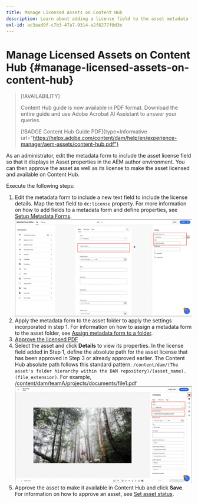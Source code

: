 ```yaml
---
title: Manage Licensed Assets on Content Hub
description: Learn about adding a license field to the asset metadata form, applying the License metadata property to asset folders, and approving assets with licenses for use.
exl-id: ac3aad9f-c7b3-47a7-9314-a2f8277f0d3e
---
```

# Manage Licensed Assets on Content Hub {#manage-licensed-assets-on-content-hub}

>[!AVAILABILITY]
>
>Content Hub guide is now available in PDF format. Download the entire guide and use Adobe Acrobat AI Assistant to answer your queries. 
>
>[!BADGE Content Hub Guide PDF]{type=Informative url="https://helpx.adobe.com/content/dam/help/en/experience-manager/aem-assets/content-hub.pdf"}

As an administrator, edit the metadata form to include the asset license field so that it displays in Asset properties in the AEM author environment. You can then approve the asset as well as its license to make the asset licensed and available on Content Hub.

Execute the following steps:

1. Edit the metadata form to include a new text field to include the license details. Map the text field to `dc:license` property. For more information on how to add fields to a metadata form and define properties, see [Setup Metadata Forms](/help/assets/metadata-assets-view.md#metadata-forms).
![zip extraction](/help/assets/assets/metadata-form-edit.png)
1. Apply the metadata form to the asset folder to apply the settings incorporated in step 1. For information on how to assign a metadata form to the asset folder, see [Assign metadata form to a folder](/help/assets/metadata-assets-view.md#metadata-forms).
1. [Approve the licensed PDF](/help/assets/manage-organize-assets-view.md#set-asset-status)
1. Select the asset and click **Details** to view its properties. In the license field added in Step 1, define the absolute path for the asset license that has been approved in Step 3 or already approved earlier. The Content Hub absolute path follows this standard pattern: `/content/dam/(The asset's folder hierarchy within the DAM repository)/(asset_name).(file_extension)`. For example, /content/dam/teamA/projects/documents/file1.pdf
![absolute path](/help/assets/assets/absolute-path.png)
1. Approve the asset to make it available in Content Hub and click **Save**. For information on how to approve an asset, see [Set asset status](/help/assets/manage-organize-assets-view.md#set-asset-status).
